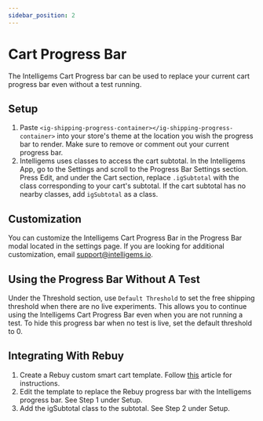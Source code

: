 ```yaml
---
sidebar_position: 2
---
```


# Cart Progress Bar

The Intelligems Cart Progress bar can be used to replace your current cart progress bar even without a test running. 

## Setup
1. Paste `<ig-shipping-progress-container></ig-shipping-progress-container>` into your store's theme at the location 
you wish the progress bar to render. Make sure to remove or comment out your current progress bar.
2. Intelligems uses classes to access the cart subtotal. In the Intelligems App, go to the Settings and scroll to the 
Progress Bar Settings section. Press Edit, and under the Cart section, replace `.igSubtotal` with the class corresponding
to your cart's subtotal. If the cart subtotal has no nearby classes, add `igSubtotal` as a class. 

## Customization
You can customize the Intelligems Cart Progress Bar in the Progress Bar modal located in the settings page. 
If you are looking for additional customization, email support@intelligems.io.

## Using the Progress Bar Without A Test
Under the Threshold section, use `Default Threshold` to set the free shipping threshold when there are no live 
experiments. This allows you to continue using the Intelligems Cart Progress Bar even when you are not running a test.
To hide this progress bar when no test is live, set the default threshold to 0.

## Integrating With Rebuy
1. Create a Rebuy custom smart cart template. Follow [this](https://help.rebuyengine.com/en/articles/6120362-how-to-use-a-custom-template-with-smart-cart)
article for instructions. 
2. Edit the template to replace the Rebuy progress bar with the Intelligems progress bar. See Step 1 under Setup.
3. Add the igSubtotal class to the subtotal. See Step 2 under Setup. 
